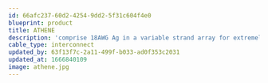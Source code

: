 ```yaml
---
id: 66afc237-60d2-4254-9dd2-5f31c604f4e0
blueprint: product
title: ATHENE
description: 'comprise 18AWG Ag in a variable strand array for extremely high clarity and resolution. A Goldilocks choice....'
cable_type: interconnect
updated_by: 63f13f7c-2a11-499f-b033-ad0f353c2031
updated_at: 1666840109
image: athene.jpg
---
```


